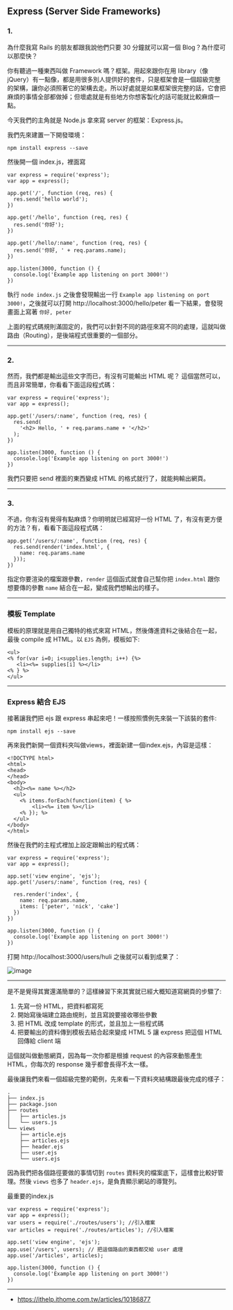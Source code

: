 ## Express (Server Side Frameworks)

### 1.
為什麼我寫 Rails 的朋友都跟我說他們只要 30 分鐘就可以寫一個 Blog？為什麼可以那麼快？

你有聽過一種東西叫做 Framework 嗎？框架。用起來跟你在用 library（像 jQuery）有一點像，都是用很多別人提供好的套件，只是框架會是一個超級完整的架構，讓你必須照著它的架構去走。所以好處就是如果框架很完整的話，它會把麻煩的事情全部都做掉；但壞處就是有些地方你想客製化的話可能就比較麻煩一點。

今天我們的主角就是 Node.js 拿來寫 server 的框架：Express.js。

我們先來建置一下開發環境：
```
npm install express --save
```

然後開一個 index.js，裡面寫
```
var express = require('express');
var app = express();

app.get('/', function (req, res) {
  res.send('hello world');
})

app.get('/hello', function (req, res) {
  res.send('你好');
})

app.get('/hello/:name', function (req, res) {
  res.send('你好, ' + req.params.name);
})

app.listen(3000, function () {
  console.log('Example app listening on port 3000!')
})
```

執行 `node index.js` 之後會發現輸出一行 `Example app listening on port 3000!`，之後就可以打開 http://localhost:3000/hello/peter 看一下結果，會發現畫面上寫著 `你好, peter`

上面的程式碼規則滿固定的，我們可以針對不同的路徑來寫不同的處理，這就叫做路由（Routing），是後端程式很重要的一個部分。

---

### 2.
然而，我們都是輸出這些文字而已，有沒有可能輸出 HTML 呢？ 這個當然可以，而且非常簡單，你看看下面這段程式碼：
```
var express = require('express');
var app = express();

app.get('/users/:name', function (req, res) {
  res.send(
    '<h2> Hello, ' + req.params.name + '</h2>' 
  );
})

app.listen(3000, function () {
  console.log('Example app listening on port 3000!')
})
```
我們只要把 send 裡面的東西變成 HTML 的格式就行了，就能夠輸出網頁。

---

### 3.
不過，你有沒有覺得有點麻煩？你明明就已經寫好一份 HTML 了，有沒有更方便的方法？有，看看下面這段程式碼：
```
app.get('/users/:name', function (req, res) {
  res.send(render('index.html', {
    name: req.params.name
  }));
})
```
指定你要渲染的檔案跟參數，`render` 這個函式就會自己幫你把 `index.html` 跟你想要傳的參數 `name` 結合在一起，變成我們想輸出的樣子。

---

### 模板 Template
模板的原理就是用自己獨特的格式來寫 HTML，然後傳進資料之後結合在一起，最後 compile 成 HTML。以 `EJS` 為例，模板如下:
```
<ul>
<% for(var i=0; i<supplies.length; i++) {%>
   <li><%= supplies[i] %></li>
<% } %>
</ul>
```

---

### Express 結合 EJS

接著讓我們把 ejs 跟 express 串起來吧！一樣按照慣例先來裝一下該裝的套件:

```
npm install ejs --save
```

再來我們新開一個資料夾叫做views，裡面新建一個index.ejs，內容是這樣：
```
<!DOCTYPE html>
<html>
<head>
</head>
<body>
  <h2><%= name %></h2>
  <ul>
    <% items.forEach(function(item) { %>
        <li><%= item %></li>
    <% }); %>
  </ul>
</body>
</html>
```

然後在我們的主程式裡加上設定跟輸出的程式碼：
```
var express = require('express');
var app = express();

app.set('view engine', 'ejs');
app.get('/users/:name', function (req, res) {

  res.render('index', { 
    name: req.params.name,
    items: ['peter', 'nick', 'cake']
  })
})

app.listen(3000, function () {
  console.log('Example app listening on port 3000!')
})
```

打開 http://localhost:3000/users/huli 之後就可以看到成果了：

![image](https://d1dwq032kyr03c.cloudfront.net/upload/images/20161221/20091346H78Yjo3aDE.png)

---

是不是覺得其實還滿簡單的？這樣練習下來其實就已經大概知道寫網頁的步驟了:

1. 先寫一份 HTML，把資料都寫死
2. 開始寫後端建立路由規則，並且寫說要接收哪些參數
3. 把 HTML 改成 template 的形式，並且加上一些程式碼
4. 把要輸出的資料傳到模板去結合起來變成 HTML
5 讓 express 把這個 HTML 回傳給 client 端

這個就叫做動態網頁，因為每一次你都是根據 request 的內容來動態產生 HTML，你每次的 response 幾乎都會長得不太一樣。

最後讓我們來看一個超級完整的範例，先來看一下資料夾結構跟最後完成的樣子：

```
.
├── index.js
├── package.json
├── routes
│   ├── articles.js
│   └── users.js
└── views
    ├── article.ejs
    ├── articles.ejs
    ├── header.ejs
    ├── user.ejs
    └── users.ejs
```    

因為我們把各個路徑要做的事情切到 `routes` 資料夾的檔案底下，這樣會比較好管理。然後 `views` 也多了 `header.ejs`，是負責顯示網站的導覽列。

最重要的index.js
```
var express = require('express');
var app = express();
var users = require('./routes/users'); //引入檔案
var articles = require('./routes/articles'); //引入檔案

app.set('view engine', 'ejs');
app.use('/users', users); // 把這個路由的東西都交給 user 處理
app.use('/articles', articles);

app.listen(3000, function () {
  console.log('Example app listening on port 3000!')
})
```

---
* https://ithelp.ithome.com.tw/articles/10186877
